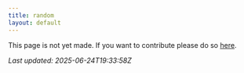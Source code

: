 ```yaml
---
title: random
layout: default
---
```


This page is not yet made. If you want to contribute please do so [here](https://github.com/CrazyH2/Bigstone/blob/wiki/components/random.md).

_Last updated: 2025-06-24T19:33:58Z_
